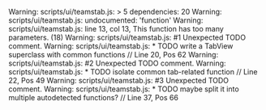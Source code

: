 Warning: scripts/ui/teamstab.js: > 5 dependencies: 20
Warning: scripts/ui/teamstab.js: undocumented: 'function'
Warning: scripts/ui/teamstab.js: line 13, col 13, This function has too many parameters. (18)
Warning: scripts/ui/teamstab.js:  #1 Unexpected TODO comment.
Warning: scripts/ui/teamstab.js:     * TODO write a TabView superclass with common functions // Line 20, Pos 62
Warning: scripts/ui/teamstab.js:  #2 Unexpected TODO comment.
Warning: scripts/ui/teamstab.js:     * TODO isolate common tab-related function // Line 22, Pos 49
Warning: scripts/ui/teamstab.js:  #3 Unexpected TODO comment.
Warning: scripts/ui/teamstab.js:     * TODO maybe split it into multiple autodetected functions? // Line 37, Pos 66
